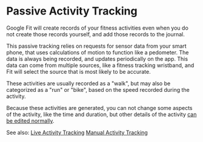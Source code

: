 # Passive Activity Tracking

Google Fit will create records of your fitness activities even when you do not  create those records yourself, and add those records to the journal.  

This passive tracking relies on requests for sensor data from your smart phone, that uses calculations of motion to function like a pedometer. The data is always being recorded, and updates periodically on the app. This data can come from multiple sources, like a fitness tracking wristband, and Fit will select the source that is most likely to be accurate.

These activities are usually recorded as a "walk", but may also be categorized as a "run" or "bike", based on the speed recorded during the activity.

Because these activities are generated, you can not change some aspects of the activity, like the time and duration, but other details of the activity [can be edited normally](task5editactivty.html).

See also: [Live Activity Tracking](concept3liveactivity.html) [Manual Activity Tracking](concept2manualactivity.html)
